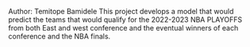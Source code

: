 Author: Temitope Bamidele
This project develops a model that would predict the teams that would qualify for the 2022-2023 NBA PLAYOFFS from both East and west conference and the eventual winners of each conference and the NBA finals.